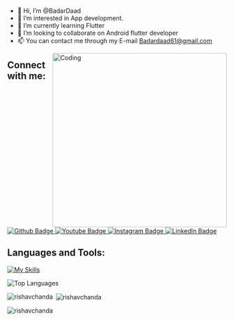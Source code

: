 - 👋 Hi, I’m @BadarDaad
- 👀 I’m interested in App development.
- 🌱 I’m currently learning Flutter
- 💞️ I’m looking to collaborate on Android flutter developer
- 📫 You can contact me through my E-mail Badardaad61@gmail.com

<img align="right" alt="Coding" width="400" src="https://media.tenor.com/rePDfDWO3XoAAAAd/hacking.gif">

## Connect with me:

<div id="badges">
  <a href="https://github.com/badardaad/">
    <img src="https://img.shields.io/badge/Github-white?style=for-the-badge&logo=Github&logoColor=black" alt="Github Badge"/>
  </a>
  <a href="https://www.youtube.com/@badardaad">
    <img src="https://img.shields.io/badge/YouTube-red?style=for-the-badge&logo=youtube&logoColor=white" alt="Youtube Badge"/>
  </a>
<a href="https://www.instagram.com/badardaad">
    <img src="https://img.shields.io/badge/Instagram-purple?style=for-the-badge&logo=instagram&logoColor=white" alt="Instagram Badge"/>
</a>
<a href="https://www.linkedin.com/in/badardad">
  <img src="https://img.shields.io/badge/LinkedIn-blue?style=for-the-badge&logo=linkedin&logoColor=white" alt="LinkedIn Badge" />
</a>
<br />

## Languages and Tools:

<div>
<p>
</p>
</div>

[![My Skills](https://skillicons.dev/icons?i=flutter,dart,firebase,git,js,html,css,figma,ai,ps,xd&perline=5)](https://skillicons.dev)

![Top Languages](https://github-readme-stats.vercel.app/api/top-langs?username=badardaad&show_icons=true&locale=en&layout=compact)

<p><img align="left" src="https://github-readme-stats.vercel.app/api/top-langs?username=badardaad&show_icons=true&locale=en&layout=compact&theme=tokyonight" alt="rishavchanda" /></p>

<p>&nbsp;<img align="center" src="https://github-readme-stats.vercel.app/api?username=badardaad&show_icons=true&locale=en&theme=tokyonight" alt="rishavchanda" /></p>

<p><img align="center" src="https://github-readme-streak-stats.herokuapp.com/?user=badardaad&&theme=tokyonight" alt="rishavchanda" /></p>

